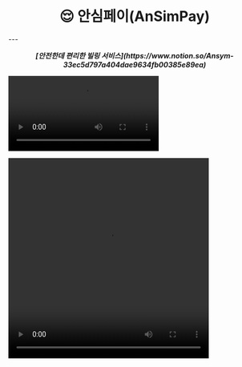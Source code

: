<h1 align="center">😌 안심페이(AnSimPay) </h1>
---
<p align="center"><b><i> 
[안전한데 편리한 빌링 서비스](https://www.notion.so/Ansym-33ec5d797a404dae9634fb00385e89ea) <i><b>

![](https://velog.velcdn.com/images/urtimeislimited/post/00ce3d39-44ca-430f-9bf6-295591e02343/image.mp4)

<video width="400" height="400" controls>
  <source src="https://velog.velcdn.com/images/urtimeislimited/post/00ce3d39-44ca-430f-9bf6-295591e02343/image.mp4" type="video/mp4">
</video>
</p>
